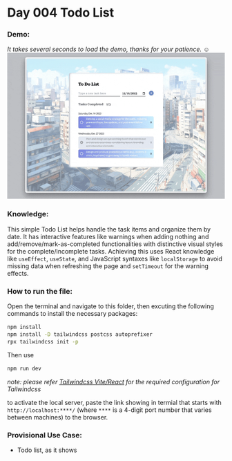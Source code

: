 # Day 004 Todo List

### Demo:
*It takes several seconds to load the demo, thanks for your patience.* :relaxed:
<img src="./gif/day_4_todo_list.gif" alt="Demo gif">

### Knowledge:
This simple Todo List helps handle the task items and organize them by date. It has interactive features like warnings when adding nothing and add/remove/mark-as-completed functionalities with distinctive visual styles for the complete/incomplete tasks. Achieving this uses React knowledge like `useEffect`, `useState`, and JavaScript syntaxes like `localStorage` to avoid missing data when refreshing the page and `setTimeout` for the warning effects.

### How to run the file:
Open the terminal and navigate to this folder, then excuting the following commands to install the necessary packages:
```bash
npm install
npm install -D tailwindcss postcss autoprefixer
rpx tailwindcss init -p
```
Then use
```bash
npm run dev
```
*note: please refer [Tailwindcss Vite/React](https://tailwindcss.com/docs/guides/vite#react) for the required configuration for Tailwindcss*

to activate the local server, paste the link showing in termial that starts with ``http://localhost:****/`` (where `****` is a 4-digit port number that varies between machines) to the browser.

### Provisional Use Case:
- Todo list, as it shows